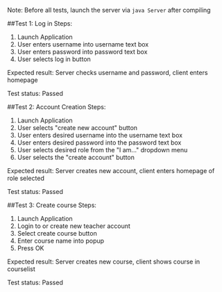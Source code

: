 Note: Before all tests, launch the server via `java Server` after compiling

##Test 1: Log in
Steps:
1. Launch Application
2. User enters username into username text box
3. User enters password into password text box
4. User selects log in button

Expected result: Server checks username and password, client enters homepage

Test status: Passed


##Test 2: Account Creation
Steps:
1. Launch Application
2. User selects "create new account" button
3. User enters desired username into the username text box
4. User enters desired password into the password text box
5. User selects desired role from the "I am..." dropdown menu
6. User selects the "create account" button

Expected result: Server creates new account, client enters homepage
of role selected

Test status: Passed

##Test 3: Create course
Steps:
1. Launch Application
2. Login to or create new teacher account
3. Select create course button
4. Enter course name into popup
5. Press OK

Expected result: Server creates new course, client shows course in courselist

Test status: Passed
